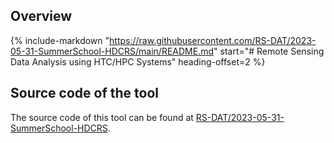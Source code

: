 ## Overview

{% include-markdown "https://raw.githubusercontent.com/RS-DAT/2023-05-31-SummerSchool-HDCRS/main/README.md" start="# Remote Sensing Data Analysis using HTC/HPC Systems" heading-offset=2 %}

## Source code of the tool

The source code of this tool can be found at [RS-DAT/2023-05-31-SummerSchool-HDCRS](https://github.com/RS-DAT/2023-05-31-SummerSchool-HDCRS).